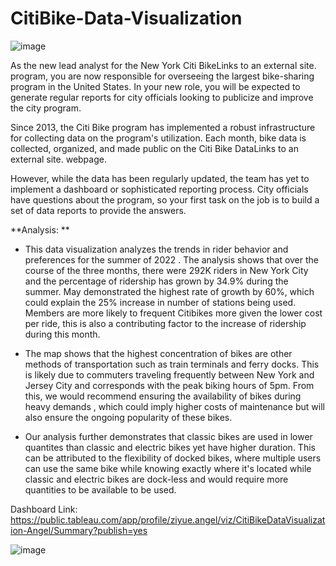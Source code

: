# CitiBike-Data-Visualization
![image](https://user-images.githubusercontent.com/117549284/231963801-d145acc0-b510-4fa1-b072-594e13209f7e.png)

As the new lead analyst for the New York Citi BikeLinks to an external site. program, you are now responsible for overseeing the largest bike-sharing program in the United States. In your new role, you will be expected to generate regular reports for city officials looking to publicize and improve the city program.

Since 2013, the Citi Bike program has implemented a robust infrastructure for collecting data on the program's utilization. Each month, bike data is collected, organized, and made public on the Citi Bike DataLinks to an external site. webpage.

However, while the data has been regularly updated, the team has yet to implement a dashboard or sophisticated reporting process. City officials have questions about the program, so your first task on the job is to build a set of data reports to provide the answers.

**Analysis: **

- This data visualization analyzes the trends in rider behavior and preferences for the summer of 2022 . The analysis shows that over the course of the three months, there were 292K riders in New York City and the percentage of ridership has grown by 34.9% during the summer. May demonstrated the highest rate of growth by 60%, which could explain the 25% increase in number of stations being used. Members are more likely to frequent Citibikes more  given the lower cost per ride, this is also a contributing factor to the increase of ridership during this month. 

- The map shows that the highest concentration of bikes are other methods of transportation such as train terminals and ferry docks. This is likely due to commuters traveling frequently between New York and Jersey City and corresponds with the peak biking hours of 5pm. From this, we would recommend ensuring the availability of bikes during heavy demands , which could imply higher costs of maintenance but will also ensure the ongoing popularity of these bikes.

- Our analysis further demonstrates that classic bikes are used in lower quantites than classic and electric bikes yet have higher duration. This can be attributed to the flexibility of docked bikes, where multiple users can use the same bike while knowing exactly where it's located while classic and electric bikes are dock-less and would require more quantities to be available to be used. 

Dashboard Link: https://public.tableau.com/app/profile/ziyue.angel/viz/CitiBikeDataVisualization-Angel/Summary?publish=yes

![image](https://user-images.githubusercontent.com/117549284/231963204-444602a0-f04b-40db-a63b-07a81b597968.png)
